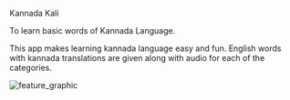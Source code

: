Kannada Kali

To learn basic words of Kannada Language.

This app makes learning kannada language easy and fun.
English words with kannada translations are given along with audio for each of the categories.

![feature_graphic](https://github.com/SandhyaNBhat/Kannada-Kali-App/assets/97033286/1632d2ac-0260-430c-bebb-4ce7740ba83b)
